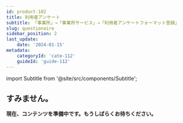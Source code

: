 ```yaml
---
id: product-102
title: 利用者アンケート
subtitle: 「事業所」→「事業所サービス」→「利用者アンケートフォーマット登録」
slug: questionaire
sidebar_position: 2
last_update: 
    date: '2024-01-15'
metadata: 
    categoryId: 'cate-112'
    guideId: 'guide-112'
---
```


import Subtitle from '@site/src/components/Subtitle';

<Subtitle text={frontMatter.subtitle} />

## すみません。

**現在、コンテンツを準備中です。もうしばらくお待ちください。**